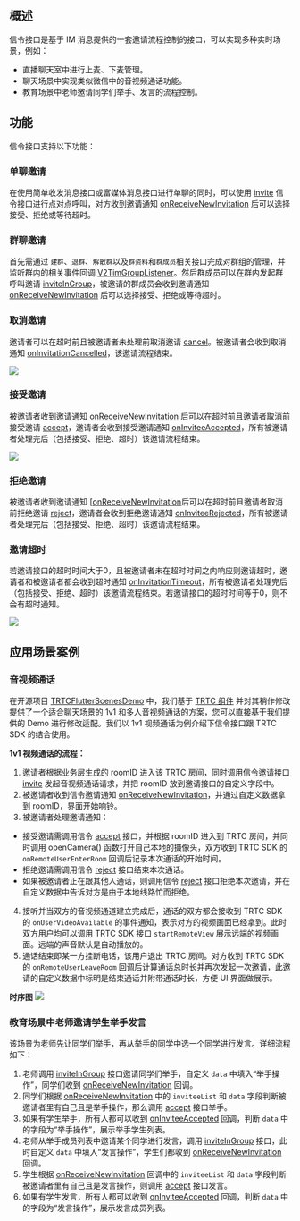 ## 概述
信令接口是基于 IM 消息提供的一套邀请流程控制的接口，可以实现多种实时场景，例如：
- 直播聊天室中进行上麦、下麦管理。
- 聊天场景中实现类似微信中的音视频通话功能。
- 教育场景中老师邀请同学们举手、发言的流程控制。

## 功能 
信令接口支持以下功能：
### 单聊邀请
在使用简单收发消息接口或富媒体消息接口进行单聊的同时，可以使用 [invite](../../../api/v2timsignalingmanager/invite.md) 信令接口进行点对点呼叫，对方收到邀请通知 [onReceiveNewInvitation](../../../api/callbacks/onreceivenewinvitationcallback.md) 后可以选择接受、拒绝或等待超时。

### 群聊邀请
首先需通过 `建群`、`退群`、`解散群`以及`群资料`和`群成员`相关接口完成对群组的管理，并监听群内的相关事件回调 [V2TimGroupListener](../../../api/guan-jian-lei/listener/v2timgrouplistener.md)。然后群成员可以在群内发起群呼叫邀请 [inviteInGroup](../../../api/v2timsignalingmanager/inviteingroup.md)，被邀请的群成员会收到邀请通知 [onReceiveNewInvitation](../../../api/callbacks/onreceivenewinvitationcallback.md) 后可以选择接受、拒绝或等待超时。
### 取消邀请
邀请者可以在超时前且被邀请者未处理前取消邀请 [cancel](../../../api/v2timsignalingmanager/cancel.md)。被邀请者会收到取消通知 [onInvitationCancelled](../../../api/callbacks/oninvitationcancelledcallback.md)，该邀请流程结束。

![](https://qcloudimg.tencent-cloud.cn/raw/329f9386b56c265f80451c5ee05bcba5.png)

### 接受邀请
被邀请者收到邀请通知 [onReceiveNewInvitation](../../../api/callbacks/onreceivenewinvitationcallback.md) 后可以在超时前且邀请者取消前接受邀请 [accept](../../../api/v2timsignalingmanager/accept.md)，邀请者会收到接受邀请通知 [onInviteeAccepted](../../../api/callbacks/oninviteeacceptedcallback.md)，所有被邀请者处理完后（包括接受、拒绝、超时）该邀请流程结束。

![](https://qcloudimg.tencent-cloud.cn/raw/90c2884f71a358d271c3543dc27a387f.png)

### 拒绝邀请
被邀请者收到邀请通知 [[onReceiveNewInvitation](../../../api/callbacks/onreceivenewinvitationcallback.md)后可以在超时前且邀请者取消前拒绝邀请 [reject](../../../api/v2timsignalingmanager/reject.md)，邀请者会收到拒绝邀请通知 [onInviteeRejected](../../../api/callbacks/oninviteerejectedcallback.md)，所有被邀请者处理完后（包括接受、拒绝、超时）该邀请流程结束。
### 邀请超时
若邀请接口的超时时间大于0，且被邀请者未在超时时间之内响应则邀请超时，邀请者和被邀请者都会收到超时通知 [onInvitationTimeout](../../../api/callbacks/oninvitationtimeoutcallback.md)，所有被邀请者处理完后（包括接受、拒绝、超时）该邀请流程结束。若邀请接口的超时时间等于0，则不会有超时通知。

![](https://qcloudimg.tencent-cloud.cn/raw/956ddcd6218453a86e5c3cdef83d9a06.png)

## 应用场景案例
### 音视频通话
在开源项目 [TRTCFlutterScenesDemo](https://github.com/tencentyun/TRTCFlutterScenesDemo) 中，我们基于 [TRTC 组件](https://cloud.tencent.com/document/product/647/56295) 并对其稍作修改提供了一个适合聊天场景的 1v1 和多人音视频通话的方案，您可以直接基于我们提供的 Demo 进行修改适配。我们以 1v1 视频通话为例介绍下信令接口跟 TRTC SDK 的结合使用。

**1v1 视频通话的流程：**
1. 邀请者根据业务层生成的 roomID 进入该 TRTC 房间，同时调用信令邀请接口 [invite](../../../api/v2timsignalingmanager/invite.md) 发起音视频通话请求，并把 roomID 放到邀请接口的自定义字段中。
2. 被邀请者收到信令邀请通知 [onReceiveNewInvitation](../../../api/callbacks/onreceivenewinvitationcallback.md)，并通过自定义数据拿到 roomID，界面开始响铃。
3. 被邀请者处理邀请通知：
 - 接受邀请需调用信令 [accept](../../../api/v2timsignalingmanager/accept.md) 接口，并根据 roomID 进入到 TRTC 房间，并同时调用 openCamera() 函数打开自己本地的摄像头，双方收到 TRTC SDK 的 `onRemoteUserEnterRoom` 回调后记录本次通话的开始时间。
 - 拒绝邀请需调用信令 [reject](../../../api/v2timsignalingmanager/reject.md) 接口结束本次通话。
 - 如果被邀请者正在跟其他人通话，则调用信令 [reject](../../../api/v2timsignalingmanager/reject.md) 接口拒绝本次邀请，并在自定义数据中告诉对方是由于本地线路忙而拒绝。
4. 接听并当双方的音视频通道建立完成后，通话的双方都会接收到 TRTC SDK 的 `onUserVideoAvailable` 的事件通知，表示对方的视频画面已经拿到。此时双方用户均可以调用 TRTC SDK 接口 `startRemoteView` 展示远端的视频画面。远端的声音默认是自动播放的。
5. 通话结束即某一方挂断电话，该用户退出 TRTC 房间。对方收到 TRTC SDK 的 `onRemoteUserLeaveRoom` 回调后计算通话总时长并再次发起一次邀请，此邀请的自定义数据中标明是结束通话并附带通话时长，方便 UI 界面做展示。

**时序图**
![](https://qcloudimg.tencent-cloud.cn/raw/71bc2af7725ea31b16fa22e51e96b7bd.png)

### 教育场景中老师邀请学生举手发言
该场景为老师先让同学们举手，再从举手的同学中选一个同学进行发言。详细流程如下：
1. 老师调用 [inviteInGroup](../../../api/v2timsignalingmanager/inviteingroup.md) 接口邀请同学们举手，自定义 `data` 中填入“举手操作”，同学们收到 [onReceiveNewInvitation](../../../api/callbacks/onreceivenewinvitationcallback.md) 回调。
2. 同学们根据 [onReceiveNewInvitation](../../../api/callbacks/onreceivenewinvitationcallback.md) 中的 `inviteeList` 和 `data` 字段判断被邀请者里有自己且是举手操作，那么调用  [accept](../../../api/v2timsignalingmanager/accept.md) 接口举手。
3. 如果有学生举手，所有人都可以收到 [onInviteeAccepted](../../../api/callbacks/oninviteeacceptedcallback.md) 回调，判断 `data` 中的字段为“举手操作”，展示举手学生列表。
4. 老师从举手成员列表中邀请某个同学进行发言，调用  [inviteInGroup](../../../api/v2timsignalingmanager/inviteingroup.md) 接口，此时自定义 `data` 中填入“发言操作”，学生们都收到 [onReceiveNewInvitation](../../../api/callbacks/onreceivenewinvitationcallback.md) 回调。
5. 学生根据  [onReceiveNewInvitation](../../../api/callbacks/onreceivenewinvitationcallback.md) 回调中的 `inviteeList` 和 `data` 字段判断被邀请者里有自己且是发言操作，则调用 [accept](../../../api/v2timsignalingmanager/accept.md) 接口发言。
6. 如果有学生发言，所有人都可以收到  [onInviteeAccepted](../../../api/callbacks/oninviteeacceptedcallback.md) 回调，判断 `data` 中的字段为“发言操作”，展示发言成员列表。
